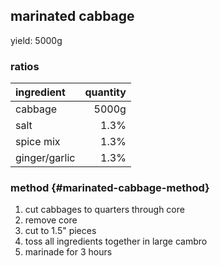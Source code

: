 ## marinated cabbage
yield: 5000g

### ratios
| ingredient    | quantity |
|:--------------|---------:|
| cabbage      |    5000g |
| salt          |     1.3% |
| spice mix     |     1.3% |
| ginger/garlic |     1.3% |

### method {#marinated-cabbage-method}
1. cut cabbages to quarters through core
1. remove core
1. cut to 1.5" pieces
1. toss all ingredients together in large cambro
1. marinade for 3 hours
